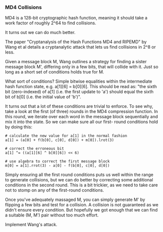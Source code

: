 ### MD4 Collisions

MD4 is a 128-bit cryptographic hash function, meaning it should take a work
factor of roughly 2^64 to find collisions.

It turns out we can do much better.

The paper "Cryptanalysis of the Hash Functions MD4 and RIPEMD" by Wang et al
details a cryptanalytic attack that lets us find collisions in 2^8 or less.

Given a message block M, Wang outlines a strategy for finding a sister message
block M', differing only in a few bits, that will collide with it. Just so
long as a short set of conditions holds true for M.

What sort of conditions? Simple bitwise equalities within the intermediate
hash function state, e.g. a[1][6] = b[0][6]. This should be read as: "the
sixth bit (zero-indexed) of a[1] (i.e. the first update to 'a') should equal
the sixth bit of b[0] (i.e. the initial value of 'b')".

It turns out that a lot of these conditions are trivial to enforce. To see
why, take a look at the first (of three) rounds in the MD4 compression
function. In this round, we iterate over each word in the message block
sequentially and mix it into the state. So we can make sure all our first-
round conditions hold by doing this:

    
    
    # calculate the new value for a[1] in the normal fashion
    a[1] = (a[0] + f(b[0], c[0], d[0]) + m[0]).lrot(3)
    
    # correct the erroneous bit
    a[1] ^= ((a[1][6] ^ b[0][6]) << 6)
    
    # use algebra to correct the first message block
    m[0] = a[1].rrot(3) - a[0] - f(b[0], c[0], d[0])

Simply ensuring all the first round conditions puts us well within the range
to generate collisions, but we can do better by correcting some additional
conditions in the second round. This is a bit trickier, as we need to take
care not to stomp on any of the first-round conditions.

Once you've adequately massaged M, you can simply generate M' by flipping a
few bits and test for a collision. A collision is not guaranteed as we didn't
ensure every condition. But hopefully we got enough that we can find a
suitable (M, M') pair without too much effort.

Implement Wang's attack.
